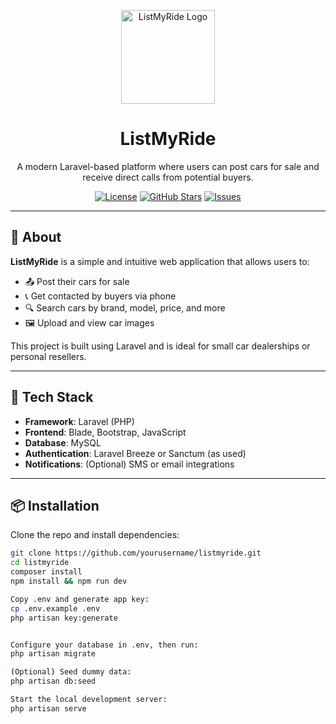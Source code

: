 <p align="center">
  <img src="https://yourdomain.com/logo.png" width="150" alt="ListMyRide Logo">
</p>

<h1 align="center">ListMyRide</h1>

<p align="center">
  A modern Laravel-based platform where users can post cars for sale and receive direct calls from potential buyers.
</p>

<p align="center">
  <a href="https://github.com/yourusername/listmyride"><img src="https://img.shields.io/github/license/yourusername/listmyride" alt="License"></a>
  <a href="https://github.com/yourusername/listmyride"><img src="https://img.shields.io/github/stars/yourusername/listmyride" alt="GitHub Stars"></a>
  <a href="https://github.com/yourusername/listmyride/issues"><img src="https://img.shields.io/github/issues/yourusername/listmyride" alt="Issues"></a>
</p>

---

## 🚗 About

**ListMyRide** is a simple and intuitive web application that allows users to:

- 📤 Post their cars for sale
- 📞 Get contacted by buyers via phone
- 🔍 Search cars by brand, model, price, and more
- 🖼️ Upload and view car images

This project is built using Laravel and is ideal for small car dealerships or personal resellers.

---

## 🔧 Tech Stack

- **Framework**: Laravel (PHP)
- **Frontend**: Blade, Bootstrap, JavaScript
- **Database**: MySQL
- **Authentication**: Laravel Breeze or Sanctum (as used)
- **Notifications**: (Optional) SMS or email integrations

---

## 📦 Installation

Clone the repo and install dependencies:

```bash
git clone https://github.com/yourusername/listmyride.git
cd listmyride
composer install
npm install && npm run dev

Copy .env and generate app key:
cp .env.example .env
php artisan key:generate


Configure your database in .env, then run:
php artisan migrate

(Optional) Seed dummy data:
php artisan db:seed

Start the local development server:
php artisan serve

